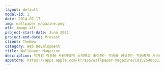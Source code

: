```yaml
---
layout: default
modal-id: 2
date: 2014-07-17
img: wallpaper_magazine.png
alt: image-alt
project-start-date: June 2021
project-end-date: Present
client: TheNew
category: Web Development
title: Wallpaper Magazine
description: 작가의 작품을 사용자에게 소개하고 좋아하는 작품을 공유하는 작품중개 서비스입니다.
appstore: https://apps.apple.com/kr/app/wallpaper-magazine/id1525486513
---
```

